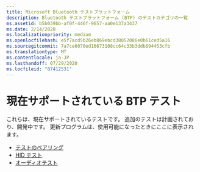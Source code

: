 ```yaml
---
title: Microsoft Bluetooth テストプラットフォーム
description: Bluetooth テストプラットフォーム (BTP) のテストカテゴリの一覧
ms.assetid: b5b039bb-af0f-446f-9657-aa0e137a3437
ms.date: 2/14/2020
ms.localizationpriority: medium
ms.openlocfilehash: e5f7acd5b26eb869ebcd38052086e0b61ced5a16
ms.sourcegitcommit: 7a7ce6070ed16673108cc64c33b3ddb894453cfb
ms.translationtype: MT
ms.contentlocale: ja-JP
ms.lasthandoff: 07/29/2020
ms.locfileid: "87412531"
---
```

# <a name="currently-supported-btp-tests"></a>現在サポートされている BTP テスト

これらは、現在サポートされているテストです。 追加のテストは計画されており、開発中です。 更新プログラムは、使用可能になったときにここに表示されます。

- [テストのペアリング](testing-BTP-tests-pairing.md)
- [HID テスト](testing-BTP-tests-hid.md)
- [オーディオテスト](testing-BTP-tests-audio.md)
